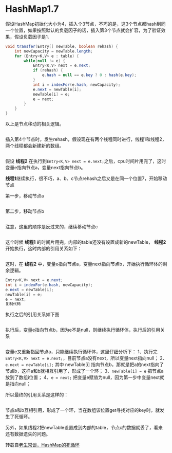# HashMap1.7

假设HashMap初始化大小为4，插入个3节点，不巧的是，这3个节点都hash到同一个位置，如果按照默认的负载因子的话，插入第3个节点就会扩容，为了验证效果，假设负载因子是1.

```java
void transfer(Entry[] newTable, boolean rehash) {
    int newCapacity = newTable.length;
    for (Entry<K,V> e : table) {
        while(null != e) {
            Entry<K,V> next = e.next;
            if (rehash) {
                e.hash = null == e.key ? 0 : hash(e.key);
            }
            int i = indexFor(e.hash, newCapacity);
            e.next = newTable[i];
            newTable[i] = e;
            e = next;
        }
    }
}
```

以上是节点移动的相关逻辑。

<img :src="$withBase='/img/05-HashMap1.7-1.jpg'" class="align-center"/> 



插入第4个节点时，发生rehash，假设现在有两个线程同时进行，线程1和线程2，两个线程都会新建新的数组。

<img :src="$withBase='/img/05-HashMap1.7-2.jpg'" class="align-center"/> 



假设 **线程2** 在执行到`Entry<K,V> next = e.next;`之后，cpu时间片用完了，这时变量e指向节点a，变量next指向节点b。

**线程1**继续执行，很不巧，a、b、c节点rehash之后又是在同一个位置7，开始移动节点

第一步，移动节点a

<img :src="$withBase='/img/05-HashMap1.7-3.jpg'" class="align-center"/> 



第二步，移动节点b

<img :src="$withBase='/img/05-HashMap1.7-4.jpg'" class="align-center"/> 



注意，这里的顺序是反过来的，继续移动节点c

<img :src="$withBase='/img/05-HashMap1.7-5.jpg'" class="align-center"/> 



这个时候 **线程1** 的时间片用完，内部的table还没有设置成新的newTable， **线程2** 开始执行，这时内部的引用关系如下：

<img :src="$withBase='/img/05-HashMap1.7-6.jpg'" class="align-center"/> 



这时，在 **线程2** 中，变量e指向节点a，变量next指向节点b，开始执行循环体的剩余逻辑。

```java
Entry<K,V> next = e.next;
int i = indexFor(e.hash, newCapacity);
e.next = newTable[i];
newTable[i] = e;
e = next;
复制代码
```

执行之后的引用关系如下图

<img :src="$withBase='/img/05-HashMap1.7-7.jpg'" class="align-center"/> 



执行后，变量e指向节点b，因为e不是null，则继续执行循环体，执行后的引用关系

<img :src="$withBase='/img/05-HashMap1.7-8.jpg'" class="align-center"/> 



变量e又重新指回节点a，只能继续执行循环体，这里仔细分析下： 1、执行完`Entry<K,V> next = e.next;`，目前节点a没有next，所以变量next指向null； 2、`e.next = newTable[i];` 其中 newTable[i] 指向节点b，那就是把a的next指向了节点b，这样a和b就相互引用了，形成了一个环； 3、`newTable[i] = e` 把节点a放到了数组i位置； 4、`e = next;` 把变量e赋值为null，因为第一步中变量next就是指向null；

所以最终的引用关系是这样的：

<img :src="$withBase='/img/05-HashMap1.7-9.jpg'" class="align-center"/> 



节点a和b互相引用，形成了一个环，当在数组该位置get寻找对应的key时，就发生了死循环。

另外，如果线程2把newTable设置成到内部的table，节点c的数据就丢了，看来还有数据遗失的问题。

转载自[老生常谈，HashMap的死循环](https://juejin.cn/post/6844903554264596487 )  

[老生常谈，HashMap的死循环]: https://juejin.cn/post/6844903554264596487
